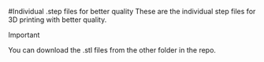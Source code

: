 #Individual .step files for better quality
These are the individual step files for 3D printing with better quality.
>[!IMPORTANT]
>You can download the .stl files from the other folder in the repo.
